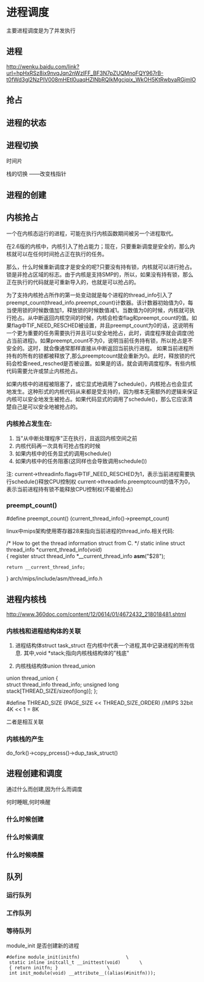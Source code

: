 # 进程调度

主要进程调度是为了并发执行

## 进程

http://wenku.baidu.com/link?url=hpHxRSz8ix9nvqJqn2nWzlFF_BF3N7pZUQMnoFQY967rB-t0fWd3gl2NzPIV008mHEtl0uaqHZlNbRQIkMgcjqix_WkOH5KtRwbyaRGjmIO

## 抢占

## 进程的状态

## 进程切换

时间片

栈的切换 ——改变栈指针

## 进程的创建





## 内核抢占

一个在内核态运行的进程，可能在执行内核函数期间被另一个进程取代。

在2.6版的内核中，内核引入了抢占能力；现在，只要重新调度是安全的，那么内核就可以在任何时间抢占正在执行的任务。

那么，什么时候重新调度才是安全的呢?只要没有持有锁，内核就可以进行抢占。锁是非抢占区域的标志。由于内核是支持SMP的，所以，如果没有持有锁，那么正在执行的代码就是可重新导入的，也就是可以抢占的。

为了支持内核抢占所作的第一处变动就是每个进程的thread_info引入了 preempt_count(thread_info.preempt_count)计数器。该计数器初始值为0，每当使用锁的时候数值加1，释放锁的时候数值减1。当数值为0的时候，内核就可执行抢占。从中断返回内核空间的时候，内核会检查flag和preempt_count的值。如果flag中TIF_NEED_RESCHED被设置，并且preempt_count为0的话，这说明有一个更为重要的任务需要执行并且可以安全地抢占，此时，调度程序就会调度(抢占当前进程)。如果preempt_count不为0，说明当前任务持有锁，所以抢占是不安全的。这时，就会像通常那样直接从中断返回当前执行进程。 如果当前进程所持有的所有的锁都被释放了,那么preemptcount就会重新为0。此时，释放锁的代码会检查need_resched是否被设置。如果是的话，就会调用调度程序。有些内核代码需要允许或禁止内核抢占。

如果内核中的进程被阻塞了，或它显式地调用了schedule()，内核抢占也会显式地发生。这种形式的内核代码从来都是受支持的，因为根本无需额外的逻辑来保证内核可以安全地发生被抢占。如果代码显式的调用了schedule()，那么它应该清楚自己是可以安全地被抢占的。


### 内核抢占发生在: 

1. 当"从中断处理程序"正在执行，且返回内核空间之前 
2. 内核代码再一次具有可抢占性的时候 
3. 如果内核中的任务显式的调用schedule() 
4. 如果内核中的任务阻塞(这同样也会导致调用schedule()) 

注:
	current->threadinfo.flags中TIF_NEED_RESCHED为1，表示当前进程需要执行schedule()释放CPU控制权 
	current->threadinfo.preemptcount的值不为0，表示当前进程持有锁不能释放CPU控制权(不能被抢占)

### preempt_count()

#define preempt_count() (current_thread_info()->preempt_count)

linux中mips架构使用寄存器28来指向当前进程的thread_info.相关代码:
		
/* How to get the thread information struct from C.  */
static inline struct thread_info *current_thread_info(void)                        
{
    register struct thread_info *__current_thread_info __asm__("$28");

    return __current_thread_info;
}
arch/mips/include/asm/thread_info.h 

## 进程内核栈

http://www.360doc.com/content/12/0614/01/4672432_218018481.shtml

### 内核栈和进程结构体的关联

1. 进程结构体struct task_struct
在内核中代表一个进程,其中记录进程的所有信息.
其中,void *stack;指向内核栈结构体的"栈底"

2. 内核栈结构体union thread_union

union thread_union {                                              
    struct thread_info thread_info;
    unsigned long stack[THREAD_SIZE/sizeof(long)];
};

#define THREAD_SIZE (PAGE_SIZE << THREAD_SIZE_ORDER)  //MIPS 32bit  4K << 1 = 8K

二者是相互关联



### 内核栈的产生

do_fork()->copy_prcess()->dup_task_struct()




## 进程创建和调度

通过什么而创建,因为什么而调度

何时睡眠,何时唤醒

### 什么时候创建

### 什么时候调度

### 什么时候唤醒



## 队列

### 运行队列

### 工作队列

### 等待队列




module_init  是否创建新的进程

	#define module_init(initfn)                 \                   
   	 static inline initcall_t __inittest(void)       \
   	 { return initfn; }                  \
   	 int init_module(void) __attribute__((alias(#initfn)));

